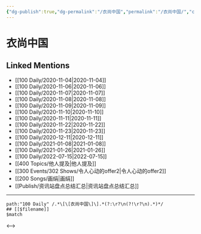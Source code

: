 ```yaml
---
{"dg-publish":true,"dg-permalink":"/衣尚中国","permalink":"/衣尚中国/","created":"2022-12-06T16:21:02.000+08:00","updated":"2023-04-10T16:44:15.000+08:00"}
---
```


# 衣尚中国

## Linked Mentions
- [[100 Daily/2020-11-04\|2020-11-04]]
- [[100 Daily/2020-11-06\|2020-11-06]]
- [[100 Daily/2020-11-07\|2020-11-07]]
- [[100 Daily/2020-11-08\|2020-11-08]]
- [[100 Daily/2020-11-09\|2020-11-09]]
- [[100 Daily/2020-11-10\|2020-11-10]]
- [[100 Daily/2020-11-11\|2020-11-11]]
- [[100 Daily/2020-11-22\|2020-11-22]]
- [[100 Daily/2020-11-23\|2020-11-23]]
- [[100 Daily/2020-12-11\|2020-12-11]]
- [[100 Daily/2021-01-08\|2021-01-08]]
- [[100 Daily/2021-01-26\|2021-01-26]]
- [[100 Daily/2022-07-15\|2022-07-15]]
- [[400 Topics/他人提及\|他人提及]]
- [[300 Events/302 Shows/令人心动的offer2\|令人心动的offer2]]
- [[200 Songs/画绢\|画绢]]
- [[Publish/资讯站盘点总结汇总\|资讯站盘点总结汇总]]


---

```expander
path:"100 Daily" /.*\[\[衣尚中国\]\].*(?:\r?\n(?!\r?\n).*)*/
## [[$filename]]
$match
```

<-->
